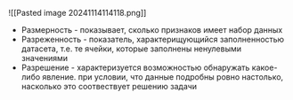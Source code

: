 ![[Pasted image 20241114114118.png]]

- Размерность - показывает, сколько признаков имеет набор данных
- Разреженность - показатель, характерищующийся заполненностью датасета, т.е. те ячейки, которые заполнены ненулевыми значениями
- Разрешение - характеризуется возможностью обнаружать какое-либо явление. при условии, что данные подробны ровно настолько, насколько это соотвествует решению задачи